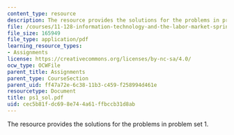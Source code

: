 ```yaml
---
content_type: resource
description: The resource provides the solutions for the problems in problem set 1.
file: /courses/11-128-information-technology-and-the-labor-market-spring-2005/cec5b81fdc698e744a61ffbccb31d8ab_ps1_sol.pdf
file_size: 165949
file_type: application/pdf
learning_resource_types:
- Assignments
license: https://creativecommons.org/licenses/by-nc-sa/4.0/
ocw_type: OCWFile
parent_title: Assignments
parent_type: CourseSection
parent_uid: ff47a72e-6c38-11b3-c459-f258994d461e
resourcetype: Document
title: ps1_sol.pdf
uid: cec5b81f-dc69-8e74-4a61-ffbccb31d8ab
---
```

The resource provides the solutions for the problems in problem set 1.